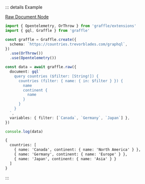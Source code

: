 ::: details Example

<div class="ExampleSnippet">
<a href="../../examples/raw/raw-document-node">Raw Document Node</a>

<!-- dprint-ignore-start -->
```ts twoslash
import { Opentelemetry, OrThrow } from 'graffle/extensions'
import { gql, Graffle } from 'graffle'

const graffle = Graffle.create({
  schema: `https://countries.trevorblades.com/graphql`,
})
  .use(OrThrow())
  .use(Opentelemetry())

const data = await graffle.raw({
  document: gql`
    query countries ($filter: [String!]) {
      countries (filter: { name: { in: $filter } }) {
        name
        continent {
          name
        }
      }
    }
  `,
  variables: { filter: [`Canada`, `Germany`, `Japan`] },
})

console.log(data)
```
<!-- dprint-ignore-end -->

<!-- dprint-ignore-start -->
```txt
{
  countries: [
    { name: 'Canada', continent: { name: 'North America' } },
    { name: 'Germany', continent: { name: 'Europe' } },
    { name: 'Japan', continent: { name: 'Asia' } }
  ]
}
```
<!-- dprint-ignore-end -->

</div>
:::
